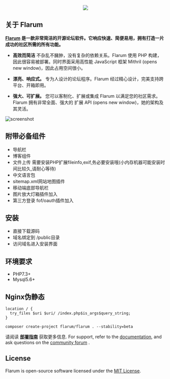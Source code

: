 <p align="center"><img src="https://flarum.org/assets/img/logo.png"></p>

## 关于 Flarum

**[Flarum](https://flarum.net.cn/)  是一款非常简洁的开源论坛软件。它响应快速、简便易用，拥有打造一片成功的社区所需的所有功能。**

* **高效而简洁**  不杂乱不臃肿，没有复杂的依赖关系。Flarum 使用 PHP 构建，因此很容易被部署。同时界面采用高性能 JavaScript 框架 Mithril (opens new window)，因此占用空间很小。

* **漂亮、响应式。**  专为人设计的论坛程序。Flarum 经过精心设计，完美支持跨平台、开箱即用。

* **强大、可扩展。** 您可以客制化、扩展或集成 Flarum 以满足您的社区需求。Flarum 拥有非常全面、强大的 扩展 API (opens new window)，她的架构及其灵活。

![screenshot](https://flarum.org/assets/img/home-screenshot.png)


## 附带必备组件
* 导航栏
* 博客组件
* 文件上传 需要安装PHP扩展fileinfo,exif,务必要安装哦(小内存机器可能安装时间比较久,请耐心等待)
* 中文语言包
* sitemap.xml网站地图插件
* 移动端底部导航栏
* 图片放大灯箱插件加入
* 第三方登录 fof/oauth插件加入

## 安装
* 直接下载源码
* 域名绑定到 /public目录
* 访问域名进入安装界面


## 环境要求
* PHP7.3+
* Mysql5.6+

## Nginx伪静态
```
location / {  
  try_files $uri $uri/ /index.php$is_args$query_string;  
}
```


```
composer create-project flarum/flarum . --stability=beta
```

请阅读 **[部署指南](https://docs.flarum.org/zh/install.html)** 获取更多信息. For support, refer to the [documentation](https://flarum.org/docs/), and ask questions on the [community forum](https://discuss.flarum.net.cn/) .



## License

Flarum is open-source software licensed under the [MIT License](https://gitee.com/wenhainande/flarum/blob/master/LICENSE).

